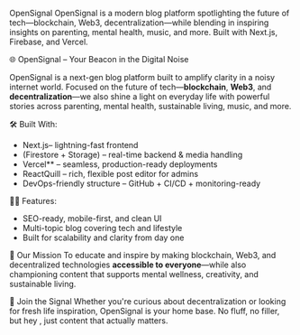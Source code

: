  OpenSignal
OpenSignal is a modern blog platform spotlighting the future of tech—blockchain, Web3, decentralization—while blending in inspiring insights on parenting, mental health, music, and more. Built with Next.js, Firebase, and Vercel.


🌐 OpenSignal – Your Beacon in the Digital Noise

OpenSignal is a next-gen blog platform built to amplify clarity in a noisy internet world. Focused on the future of tech—**blockchain**, **Web3**, and **decentralization**—we also shine a light on everyday life with powerful stories across parenting, mental health, sustainable living, music, and more.

 🛠 Built With:
- Next.js– lightning-fast frontend
-  (Firestore + Storage) – real-time backend & media handling
- Vercel** – seamless, production-ready deployments
- ReactQuill – rich, flexible post editor for admins
- DevOps-friendly structure – GitHub + CI/CD + monitoring-ready

 🧑‍💻 Features:
- SEO-ready, mobile-first, and clean UI
- Multi-topic blog covering tech and lifestyle
- Built for scalability and clarity from day one

🎯 Our Mission
To educate and inspire by making blockchain, Web3, and decentralized technologies **accessible to everyone**—while also championing content that supports mental wellness, creativity, and sustainable living.

🚀 Join the Signal
Whether you're curious about decentralization or looking for fresh life inspiration, OpenSignal is your home base. No fluff, no filler, but hey , just content that actually matters.

